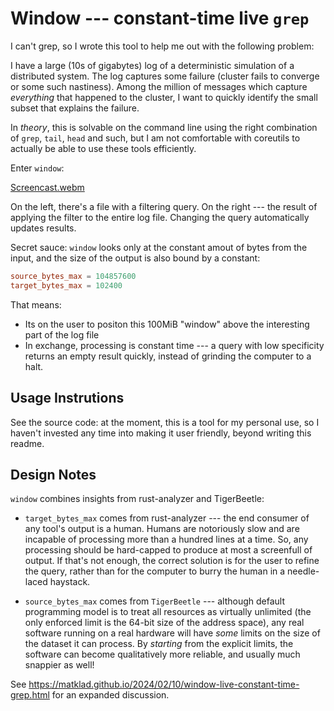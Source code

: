 # Window --- constant-time live `grep`

I can't grep, so I wrote this tool to help me out with the following problem:

I have a large (10s of gigabytes) log of a deterministic simulation of a distributed system. The log
captures some failure (cluster fails to converge or some such nastiness). Among the million of
messages which capture _everything_ that happened to the cluster, I want to quickly identify the
small subset that explains the failure.

In _theory_, this is solvable on the command line using the right combination of `grep`, `tail`,
`head` and such, but I am not comfortable with coreutils to actually be able to use these tools
efficiently.

Enter `window`:

[Screencast.webm](https://github.com/matklad/window/assets/1711539/11b81248-253c-4844-ae4a-3146f64d950f)

On the left, there's a file with a filtering query. On the right --- the result of applying the
filter to the entire log file. Changing the query automatically updates results.

Secret sauce: `window` looks only at the constant amout of bytes from the input, and the size of the
output is also bound by a constant:

```toml
source_bytes_max = 104857600
target_bytes_max = 102400
```

That means:

- Its on the user to positon this 100MiB "window" above the interesting part of the log file
- In exchange, processing is constant time --- a query with low specificity returns an empty result
  quickly, instead of grinding the computer to a halt.

## Usage Instrutions

See the source code: at the moment, this is a tool for my personal use, so I haven't invested any
time into making it user friendly, beyond writing this readme.


## Design Notes

`window` combines insights from rust-analyzer and TigerBeetle:

* `target_bytes_max` comes from rust-analyzer --- the end consumer of any tool's output is a human.
  Humans are notoriously slow and are incapable of processing more than a hundred lines at a time.
  So, any processing should be hard-capped to produce at most a screenfull of output. If that's not
  enough, the correct solution is for the user to refine the query, rather than for the computer to
  burry the human in a needle-laced haystack.

* `source_bytes_max` comes from `TigerBeetle` --- although default programming model is to treat all
  resources as virtually unlimited (the only enforced limit is the 64-bit size of the address
  space), any real software running on a real hardware will have _some_ limits on the size of the
  dataset it can process. By _starting_ from the explicit limits, the software can become
  qualitatively more reliable, and usually much snappier as well!

See <https://matklad.github.io/2024/02/10/window-live-constant-time-grep.html> for an expanded
discussion.
